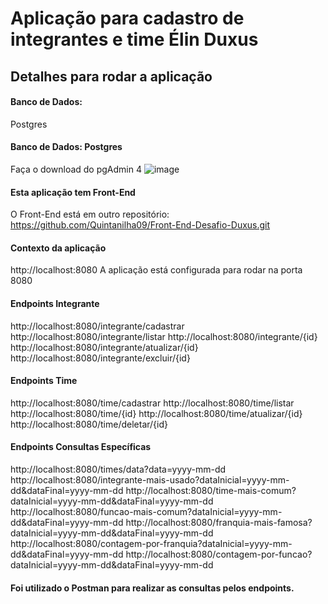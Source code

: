 # Aplicação para cadastro de integrantes e time Élin Duxus

## Detalhes para rodar a aplicação
#### Banco de Dados:
Postgres

#### Banco de Dados: Postgres
Faça o download do pgAdmin 4
![image](https://github.com/user-attachments/assets/d21ad237-49ca-49a8-bb49-6c4562d96036)

#### Esta aplicação tem Front-End
O Front-End está em outro repositório:
https://github.com/Quintanilha09/Front-End-Desafio-Duxus.git

#### Contexto da aplicação
http://localhost:8080
A aplicação está configurada para rodar na porta 8080

#### Endpoints Integrante
http://localhost:8080/integrante/cadastrar
http://localhost:8080/integrante/listar
http://localhost:8080/integrante/{id}
http://localhost:8080/integrante/atualizar/{id}
http://localhost:8080/integrante/excluir/{id}

#### Endpoints Time
http://localhost:8080/time/cadastrar
http://localhost:8080/time/listar
http://localhost:8080/time/{id}
http://localhost:8080/time/atualizar/{id}
http://localhost:8080/time/deletar/{id}

#### Endpoints Consultas Específicas
http://localhost:8080/times/data?data=yyyy-mm-dd
http://localhost:8080/integrante-mais-usado?dataInicial=yyyy-mm-dd&dataFinal=yyyy-mm-dd
http://localhost:8080/time-mais-comum?dataInicial=yyyy-mm-dd&dataFinal=yyyy-mm-dd
http://localhost:8080/funcao-mais-comum?dataInicial=yyyy-mm-dd&dataFinal=yyyy-mm-dd
http://localhost:8080/franquia-mais-famosa?dataInicial=yyyy-mm-dd&dataFinal=yyyy-mm-dd
http://localhost:8080/contagem-por-franquia?dataInicial=yyyy-mm-dd&dataFinal=yyyy-mm-dd
http://localhost:8080/contagem-por-funcao?dataInicial=yyyy-mm-dd&dataFinal=yyyy-mm-dd

#### Foi utilizado o Postman para realizar as consultas pelos endpoints.





